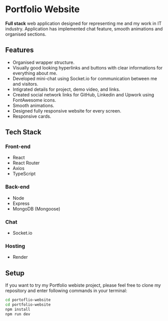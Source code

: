 # Portfolio Website
**Full stack** web application designed for representing me and my work in IT industry.
Application has implemented chat feature, smooth animations and organised sections.

## Features
* Organised wrapper structure.
* Visually good looking hyperlinks and buttons with clear informations for everything about me.
* Developed mini-chat using Socket.io for communication between me and visitors.
* Intigrated details for project, demo video, and links.
* Created social network links for GitHub, Linkedin and Upwork using FontAwesome icons.
* Smooth animations.
* Designed fully responsive website for every screen.
* Responsive cards.

## Tech Stack

### Front-end
* React
* React Router
* Axios
* TypeScript
 
 ### Back-end
 * Node
 * Express
 * MongoDB (Mongoose)

### Chat
* Socket.io

### Hosting
* Render

## Setup 
If you want to try my Portfolio webiste project, please feel free to clone my repository and enter following commands in your terminal:

```bash
cd portoflio-website
cd portfolio-website
npm install
npm run dev